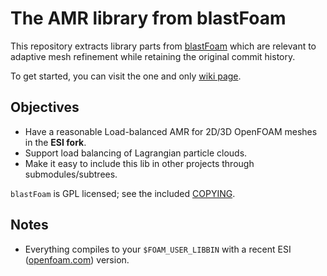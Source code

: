 # The AMR library from blastFoam

This repository extracts library parts from [blastFoam](https://github.com/synthetik-technologies/blastfoam)
which are relevant to adaptive mesh refinement while retaining the original commit history.

To get started, you can visit the one and only [wiki page](https://git.rwth-aachen.de/elwardi.fadeli/blastamr/-/wikis/home).

## Objectives
- Have a reasonable Load-balanced AMR for 2D/3D OpenFOAM meshes in the **ESI fork**.
- Support load balancing of Lagrangian particle clouds.
- Make it easy to include this lib in other projects through submodules/subtrees.

`blastFoam` is GPL licensed; see the included [COPYING](COPYING).

## Notes

- Everything compiles to your `$FOAM_USER_LIBBIN` with a recent ESI ([openfoam.com](https://openfoam.com)) version.
